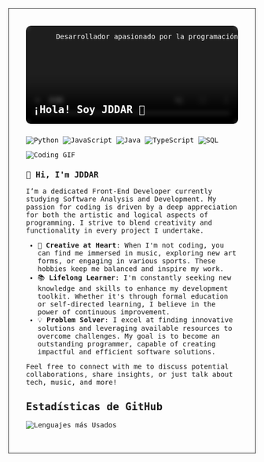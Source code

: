 <link href="https://fonts.googleapis.com/css2?family=Fragment+Mono:ital@0;1&display=swap" rel="stylesheet">

<section style="padding: 35px; border: 1px solid; font-family: 'Fragment Mono', monospace; ">
<div style="position: relative; overflow: hidden; width: 100%; height: 200px; border-radius: 10px; margin-bottom: 25px;">

  <!-- Video de fondo -->
  <video autoplay muted loop style="width: 100%; height: 100%; object-fit: cover; border-radius:10px;">
    <source src="https://videos.pexels.com/video-files/15107543/15107543-uhd_2560_1440_30fps.mp4"     type="video/mp4">
    Your browser does not support the video tag.
  </video>

  <!-- Contenedor con efecto glass -->
  <div style="    
    position: absolute; 
    top: 50%; 
    left: 50%;  
    transform: translate(-50%, -50%);
    width: 100%; 
    height:100%; 
    background: rgba(0,0,0, 0.4);
    border-radius: 10px; 
    backdrop-filter: blur(5px); 
    -webkit-backdrop-filter: blur(8px);
    border: 1px solid rgba(255, 255, 255, 0.3); 
    color: #fff;
    display:flex;
    flex-direction: column;
    justify-content:space-between;">
    <p style='text-align: right;'>Desarrollador apasionado por la programación</p>
    <div>
        <h1 style="font-size: 1.5em; border: none; margin-left: 15px;">¡Hola! Soy JDDAR 
        <span class="wave">👋</span>
        </h1>
    </div>
  </div>
</div>

![Python](https://img.shields.io/badge/-Python-000?&logo=Python)
![JavaScript](https://img.shields.io/badge/-JavaScript-000?&logo=JavaScript)
![Java](https://img.shields.io/badge/-Java-000?&logo=Java&logoColor=007396)
![TypeScript](https://img.shields.io/badge/-TypeScript-000?&logo=TypeScript)
![SQL](https://img.shields.io/badge/-SQL-000?&logo=MySQL)


![Coding GIF](https://raw.githubusercontent.com/JDDAR/JDDAR/blob/main/BannerGIT001.gif)


### 👋 Hi, I'm JDDAR

I’m a dedicated Front-End Developer currently studying Software Analysis and Development. My passion for coding is driven by a deep appreciation for both the artistic and logical aspects of programming. I strive to blend creativity and functionality in every project I undertake.

- 🎨 **Creative at Heart**: When I'm not coding, you can find me immersed in music, exploring new art forms, or engaging in various sports. These hobbies keep me balanced and inspire my work.
- 📚 **Lifelong Learner**: I'm constantly seeking new knowledge and skills to enhance my development toolkit. Whether it's through formal education or self-directed learning, I believe in the power of continuous improvement.
- 💡 **Problem Solver**: I excel at finding innovative solutions and leveraging available resources to overcome challenges. My goal is to become an outstanding programmer, capable of creating impactful and efficient software solutions.

Feel free to connect with me to discuss potential collaborations, share insights, or just talk about tech, music, and more!


## Estadísticas de GitHub

![Lenguajes más Usados](https://github-readme-stats.vercel.app/api/top-langs/?username=JDDAR&layout=compact&theme=radical)

</section>
